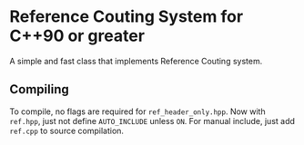 # Reference Couting System for C++90 or greater

A simple and fast class that implements Reference Couting system.

## Compiling

To compile, no flags are required for `ref_header_only.hpp`. Now with `ref.hpp`, just not define `AUTO_INCLUDE` unless `ON`.
For manual include, just add `ref.cpp` to source compilation.
